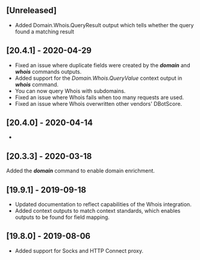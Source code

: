 ## [Unreleased]
* Added Domain.Whois.QueryResult output which tells whether the query found a matching result

## [20.4.1] - 2020-04-29
 - Fixed an issue where duplicate fields were created by the ***domain*** and ***whois*** commands outputs.
 - Added support for the *Domain.Whois.QueryValue* context output in ***whois*** command.
 - You can now query Whois with subdomains.  
 - Fixed an issue where Whois fails when too many requests are used.
 - Fixed an issue where Whois overwritten other vendors' DBotScore.
 
## [20.4.0] - 2020-04-14
-


## [20.3.3] - 2020-03-18
Added the ***domain*** command to enable domain enrichment.

## [19.9.1] - 2019-09-18
  - Updated documentation to reflect capabilities of the Whois integration.
  - Added context outputs to match context standards, which enables outputs to be found for field mapping.

## [19.8.0] - 2019-08-06
  - Added support for Socks and HTTP Connect proxy.
